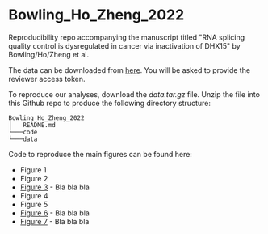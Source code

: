 # Bowling_Ho_Zheng_2022
Reproducibility repo accompanying the manuscript titled "RNA splicing quality control is dysregulated in cancer via inactivation of DHX15" by Bowling/Ho/Zheng et al.

The data can be downloaded from [here](https://1drv.ms/f/s!AiwuS6Fz15R0icgTpE2A8K0s1gwIog). You will be asked to provide the reviewer access token.

To reproduce our analyses, download the *data.tar.gz* file. Unzip the file into this Github repo to produce the following directory structure:

```
Bowling_Ho_Zheng_2022
│   README.md
└───code
└───data
```

Code to reproduce the main figures can be found here:
* Figure 1
* Figure 2
* [Figure 3](https://github.com/thinc-bcm/Bowling_Ho_Zheng_2022/blob/main/code/figure_3/figure3.md) - Bla bla bla
* Figure 4
* Figure 5
* [Figure 6](https://github.com/thinc-bcm/Bowling_Ho_Zheng_2022/blob/main/code/figure_6/figure6.md) - Bla bla bla
* [Figure 7](https://github.com/thinc-bcm/Bowling_Ho_Zheng_2022/blob/main/code/figure_7/figure_7.md) - Bla bla bla
